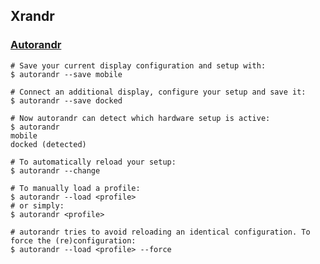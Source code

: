 ## Xrandr

### [Autorandr](https://github.com/phillipberndt/autorandr)

    # Save your current display configuration and setup with:
    $ autorandr --save mobile

    # Connect an additional display, configure your setup and save it:
    $ autorandr --save docked

    # Now autorandr can detect which hardware setup is active:
    $ autorandr
    mobile
    docked (detected)

    # To automatically reload your setup:
    $ autorandr --change

    # To manually load a profile:
    $ autorandr --load <profile>
    # or simply:
    $ autorandr <profile>

    # autorandr tries to avoid reloading an identical configuration. To force the (re)configuration:
    $ autorandr --load <profile> --force
